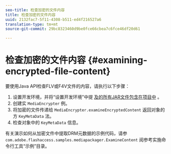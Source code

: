```yaml
---
seo-title: 检查加密的文件内容
title: 检查加密的文件内容
uuid: 2132fac7-5f11-4308-b511-ed4f216527a6
translation-type: tm+mt
source-git-commit: 29bc8323460d9be0fce66cbea7c6fce46df20d61

---
```



# 检查加密的文件内容 {#examining-encrypted-file-content}

要使用Java API检查FLV或F4V文件的内容，请执行以下步骤：

1. 设置开发环境，并将“设置开发环境”中提 [及的所有JAR文件包含在项目中](../../aaxs-protecting-content/content-setting-up-the-sdk/content-setting-up-the-dev-env.md) 。
1. 创建实 `MediaEncrypter` 例。
1. 将加密的文件传递给 `MediaEncrypter.examineEncryptedContent` 返回对象的方 `KeyMetaData` 法。
1. 检查对象中的 `KeyMetaData` 信息。

有关演示如何从加密文件中提取DRM元数据的示例代码，请参 `com.adobe.flashaccess.samples.mediapackager.ExamineContent` 阅参考实施命令行工具“示例”目录。
